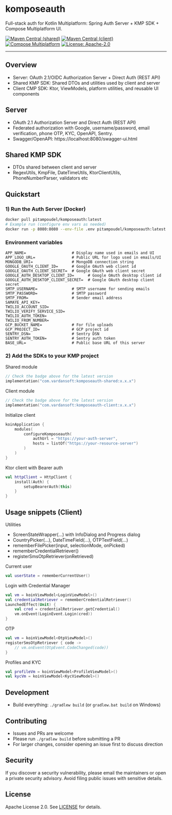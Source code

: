# komposeauth

Full-stack auth for Kotlin Multiplatform: Spring Auth Server + KMP SDK + Compose Multiplatform UI.

[![Maven Central (shared)](https://img.shields.io/maven-central/v/com.vardansoft/komposeauth-shared.svg)](https://central.sonatype.com/artifact/com.vardansoft/komposeauth-shared)
[![Maven Central (client)](https://img.shields.io/maven-central/v/com.vardansoft/komposeauth-client.svg)](https://central.sonatype.com/artifact/com.vardansoft/komposeauth-client)
[![Compose Multiplatform](https://img.shields.io/badge/Compose-Multiplatform-42a5f5)](https://www.jetbrains.com/lp/compose-multiplatform/)
[![License: Apache-2.0](https://img.shields.io/badge/License-Apache_2.0-green.svg)](LICENSE)

---

## Overview

- Server: OAuth 2.1/OIDC Authorization Server + Direct Auth (REST API)
- Shared KMP SDK: Shared DTOs and utilities used by client and server
- Client CMP SDK: Ktor, ViewModels, platform utilities, and reusable UI components

## Server

- OAuth 2.1 Authorization Server and Direct Auth (REST API)
- Federated authorization with Google, username/password, email verification, phone OTP, KYC,
  OpenAPI, Sentry.
- Swagger/OpenAPI: https://localhost:8080/swagger-ui.html

## Shared KMP SDK

- DTOs shared between client and server
- RegexUtils, KmpFile, DateTimeUtils, KtorClientUtils, PhoneNumberParser, validators etc

## Quickstart

### 1) Run the Auth Server (Docker)

```bash
docker pull pitampoudel/komposeauth:latest
# Example run (configure env vars as needed)
docker run -p 8080:8080 --env-file .env pitampoudel/komposeauth:latest
```

### Environment variables

```
APP_NAME=                    # Display name used in emails and UI
APP_LOGO_URL=                # Public URL for logo used in emails/UI
MONGODB_URI=                 # MongoDB connection string
GOOGLE_OAUTH_CLIENT_ID=      # Google OAuth web client id
GOOGLE_OAUTH_CLIENT_SECRET=  # Google OAuth web client secret
GOOGLE_AUTH_DESKTOP_CLIENT_ID=      # Google OAuth desktop client id
GOOGLE_AUTH_DESKTOP_CLIENT_SECRET=  # Google OAuth desktop client secret
SMTP_USERNAME=               # SMTP username for sending emails
SMTP_PASSWORD=               # SMTP password
SMTP_FROM=                   # Sender email address
SAMAYE_API_KEY=              
TWILIO_ACCOUNT_SID=         
TWILIO_VERIFY_SERVICE_SID=  
TWILIO_AUTH_TOKEN=          
TWILIO_FROM_NUMBER=         
GCP_BUCKET_NAME=             # For file uploads
GCP_PROJECT_ID=              # GCP project id
SENTRY_DSN=                  # Sentry DSN
SENTRY_AUTH_TOKEN=           # Sentry auth token
BASE_URL=                    # Public base URL of this server
```

### 2) Add the SDKs to your KMP project

Shared module

```kotlin
// Check the badge above for the latest version
implementation("com.vardansoft:komposeauth-shared:x.x.x")
```

Client module

```kotlin
// Check the badge above for the latest version
implementation("com.vardansoft:komposeauth-client:x.x.x")
```

Initialize client

```kotlin
koinApplication {
    modules(
        configureKomposeauth(
            authUrl = "https://your-auth-server",
            hosts = listOf("https://your-resource-server")
        )
    )
}
```

Ktor client with Bearer auth

```kotlin
val httpClient = HttpClient {
    install(Auth) {
        setupBearerAuth(this)
    }
}
```

## Usage snippets (Client)

Utilities

- ScreenStateWrapper(...) with InfoDialog and Progress dialog
- CountryPicker(...), DateTimeField(...), OTPTextField(...)
- rememberFilePicker(input, selectionMode, onPicked)
- rememberCredentialRetriever()
- registerSmsOtpRetriever(onRetrieved)

Current user

```kotlin
val userState = rememberCurrentUser()
```

Login with Credential Manager

```kotlin
val vm = koinViewModel<LoginViewModel>()
val credentialRetriever = rememberCredentialRetriever()
LaunchedEffect(Unit) {
    val cred = credentialRetriever.getCredential()
    vm.onEvent(LoginEvent.Login(cred))
}
```

OTP

```kotlin
val vm = koinViewModel<OtpViewModel>()
registerSmsOtpRetriever { code ->
    // vm.onEvent(OtpEvent.CodeChanged(code))
}
```

Profiles and KYC

```kotlin
val profileVm = koinViewModel<ProfileViewModel>()
val kycVm = koinViewModel<KycViewModel>()
```

## Development

- Build everything: `./gradlew build` (or `gradlew.bat build` on Windows)

## Contributing

- Issues and PRs are welcome
- Please run `./gradlew build` before submitting a PR
- For larger changes, consider opening an issue first to discuss direction

## Security

If you discover a security vulnerability, please email the maintainers or open a private security
advisory. Avoid filing public issues with sensitive details.

## License

Apache License 2.0. See [LICENSE](LICENSE) for details.
